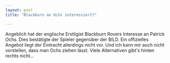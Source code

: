 ```yaml
---
layout: post
title: "Blackburn an Ochs interessiert?"

---
```


Angeblich hat der englische Erstligist Blackburn Rovers Interesse an Patrick Ochs. Dies bestätigte der Spieler gegenüber der BILD. Ein offizielles Angebot liegt der Eintracht allerdings nicht vor. Und ich kann mir auch nicht vorstellen, dass man Ochs ziehen lässt. Viele Alternativen gibt's hinten rechts nicht...


